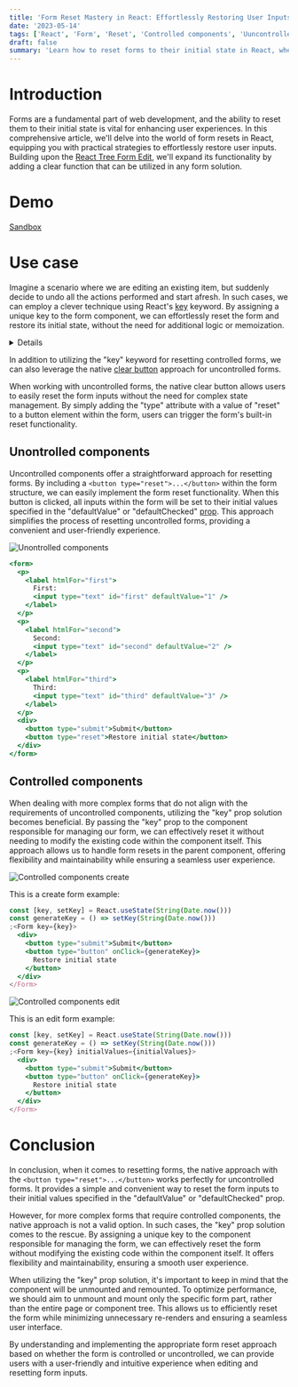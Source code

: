 ```yaml
---
title: 'Form Reset Mastery in React: Effortlessly Restoring User Inputs'
date: '2023-05-14'
tags: ['React', 'Form', 'Reset', 'Controlled components', 'Uuncontrolled components', 'UX']
draft: false
summary: 'Learn how to reset forms to their initial state in React, whether you are working with controlled or uncontrolled inputs. This comprehensive guide provides step-by-step instructions for implementing form resets, ensuring a seamless user experience. Gain insights into managing form resets in React and choose the approach that suits your project`s needs.'
---
```


# Introduction

Forms are a fundamental part of web development, and the ability to reset them to their initial state is vital for enhancing user experiences. In this comprehensive article, we'll delve into the world of form resets in React, equipping you with practical strategies to effortlessly restore user inputs. Building upon the [React Tree Form Edit](https://bgolebiowski.com/blog/react-tree-form-edit), we'll expand its functionality by adding a clear function that can be utilized in any form solution.

# Demo

[Sandbox](https://codesandbox.io/p/github/bartoszgolebiowski/react-edit-form/master?file=/src/App.tsx:1,1&workspaceId=fd0b0a2c-04b1-49fb-ab9c-5b409574ffdd)

# Use case

Imagine a scenario where we are editing an existing item, but suddenly decide to undo all the actions performed and start afresh. In such cases, we can employ a clever technique using React's [key](https://react.dev/reference/react/useState#resetting-state-with-a-key) keyword. By assigning a unique key to the form component, we can effortlessly reset the form and restore its initial state, without the need for additional logic or memoization.

<details>
When the "key" prop of a React component changes, it triggers the unmounting and remounting of that component. This behavior is part of React's [reconciliation](https://react.dev/learn/preserving-and-resetting-state) process, which is responsible for efficiently updating the user interface to reflect changes in the component tree.

React uses the "key" prop as a unique identifier for each component instance within a collection (e.g., in a list or when dynamically rendering components). [When the "key" prop of a component changes](https://react.dev/learn/preserving-and-resetting-state#option-2-resetting-state-with-a-key), React interprets it as a signal that the component is different from its previous instance. As a result, React unmounts the old component and mounts a new one with the updated key value.

This unmounting and remounting process ensures that the component is re-initialized and re-rendered from scratch, effectively resetting its state and other internal properties. It provides a reliable way to manage component instances and maintain consistency in the component tree when dynamic changes occur.

By leveraging the "key" prop and taking advantage of React's unmount/remount behavior, we can effectively reset a component and restore its initial state when needed, such as in the scenario of undoing actions and starting afresh.

</details>

In addition to utilizing the "key" keyword for resetting controlled forms, we can also leverage the native [clear button](https://developer.mozilla.org/en-US/docs/Web/HTML/Element/input/reset) approach for uncontrolled forms.

When working with uncontrolled forms, the native clear button allows users to easily reset the form inputs without the need for complex state management. By simply adding the "type" attribute with a value of "reset" to a button element within the form, users can trigger the form's built-in reset functionality.

## Unontrolled components

Uncontrolled components offer a straightforward approach for resetting forms. By including a `<button type="reset">...</button>` within the form structure, we can easily implement the form reset functionality. When this button is clicked, all inputs within the form will be set to their initial values specified in the "defaultValue" or "defaultChecked" [prop](https://developer.mozilla.org/en-US/docs/Web/API/HTMLInputElement#instance_properties). This approach simplifies the process of resetting uncontrolled forms, providing a convenient and user-friendly experience.

![Unontrolled components](/blog/react-form-reset/uncontrolled-form.gif?style=centerme)

```jsx
<form>
  <p>
    <label htmlFor="first">
      First:
      <input type="text" id="first" defaultValue="1" />
    </label>
  </p>
  <p>
    <label htmlFor="second">
      Second:
      <input type="text" id="second" defaultValue="2" />
    </label>
  </p>
  <p>
    <label htmlFor="third">
      Third:
      <input type="text" id="third" defaultValue="3" />
    </label>
  </p>
  <div>
    <button type="submit">Submit</button>
    <button type="reset">Restore initial state</button>
  </div>
</form>
```

## Controlled components

When dealing with more complex forms that do not align with the requirements of uncontrolled components, utilizing the "key" prop solution becomes beneficial. By passing the "key" prop to the component responsible for managing our form, we can effectively reset it without needing to modify the existing code within the component itself. This approach allows us to handle form resets in the parent component, offering flexibility and maintainability while ensuring a seamless user experience.

![Controlled components create](/blog/react-form-reset/controlled-form-create.gif?style=centerme)

This is a create form example:

```jsx
const [key, setKey] = React.useState(String(Date.now()))
const generateKey = () => setKey(String(Date.now()))
;<Form key={key}>
  <div>
    <button type="submit">Submit</button>
    <button type="button" onClick={generateKey}>
      Restore initial state
    </button>
  </div>
</Form>
```

![Controlled components edit](/blog/react-form-reset/controlled-form-edit.gif?style=centerme)

This is an edit form example:

```jsx
const [key, setKey] = React.useState(String(Date.now()))
const generateKey = () => setKey(String(Date.now()))
;<Form key={key} initialValues={initialValues}>
  <div>
    <button type="submit">Submit</button>
    <button type="button" onClick={generateKey}>
      Restore initial state
    </button>
  </div>
</Form>
```

# Conclusion

In conclusion, when it comes to resetting forms, the native approach with the `<button type="reset">...</button>` works perfectly for uncontrolled forms. It provides a simple and convenient way to reset the form inputs to their initial values specified in the "defaultValue" or "defaultChecked" prop.

However, for more complex forms that require controlled components, the native approach is not a valid option. In such cases, the "key" prop solution comes to the rescue. By assigning a unique key to the component responsible for managing the form, we can effectively reset the form without modifying the existing code within the component itself. It offers flexibility and maintainability, ensuring a smooth user experience.

When utilizing the "key" prop solution, it's important to keep in mind that the component will be unmounted and remounted. To optimize performance, we should aim to unmount and mount only the specific form part, rather than the entire page or component tree. This allows us to efficiently reset the form while minimizing unnecessary re-renders and ensuring a seamless user interface.

By understanding and implementing the appropriate form reset approach based on whether the form is controlled or uncontrolled, we can provide users with a user-friendly and intuitive experience when editing and resetting form inputs.
